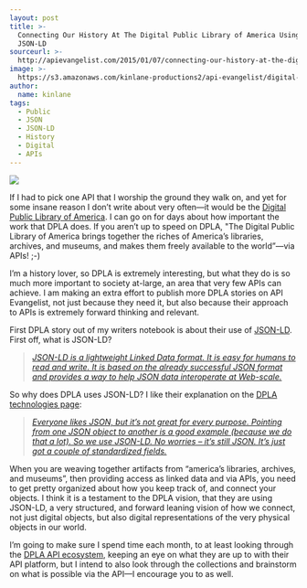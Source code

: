 ```yaml
---
layout: post
title: >-
  Connecting Our History At The Digital Public Library of America Using APIs And
  JSON-LD
sourceurl: >-
  http://apievangelist.com/2015/01/07/connecting-our-history-at-the-digital-public-library-of-america-using-apis-and-jsonld/
image: >-
  https://s3.amazonaws.com/kinlane-productions2/api-evangelist/digital-public-library-of-america/DPLA_logo.jpg
author:
  name: kinlane
tags:
  - Public
  - JSON
  - JSON-LD
  - History
  - Digital
  - APIs
---
```

[![](https://s3.amazonaws.com/kinlane-productions2/api-evangelist/digital-public-library-of-america/DPLA_logo.jpg)](http://dp.la/)

If I had to pick one API that I worship the ground they walk on, and yet for some insane reason I don’t write about very often—it would be the [Digital Public Library of America](http://dp.la/). I can go on for days about how important the work that DPLA does. If you aren’t up to speed on DPLA, "The Digital Public Library of America brings together the riches of America’s libraries, archives, and museums, and makes them freely available to the world”—via APIs! ;-)

I’m a history lover, so DPLA is extremely interesting, but what they do is so much more important to society at-large, an area that very few APIs can achieve. I am making an extra effort to publish more DPLA stories on API Evangelist, not just because they need it, but also because their approach to APIs is extremely forward thinking and relevant.

First DPLA story out of my writers notebook is about their use of [JSON-LD](http://json-ld.org/). First off, what is JSON-LD?

> _[JSON-LD is a lightweight Linked Data format. It is easy for humans to read and write. It is based on the already successful JSON format and provides a way to help JSON data interoperate at Web-scale.](http://json-ld.org/)_

So why does DPLA uses JSON-LD? I like their explanation on the [DPLA technologies page](http://dp.la/info/developers/codex/policies/technologies/):

> _[Everyone likes JSON, but it’s not great for every purpose. Pointing from one JSON object to another is a good example (because we do that a lot). So we use JSON-LD. No worries – it’s still JSON. It’s just got a couple of standardized fields.](http://dp.la/info/developers/codex/policies/technologies/)_

When you are weaving together artifacts from “america’s libraries, archives, and museums”, then providing access as linked data and via APIs, you need to get pretty organized about how you keep track of, and connect your objects. I think it is a testament to the DPLA vision, that they are using JSON-LD, a very structured, and forward leaning vision of how we connect, not just digital objects, but also digital representations of the very physical objects in our world.

I’m going to make sure I spend time each month, to at least looking through the [DPLA API ecosystem](http://dp.la/info/developers/codex/), keeping an eye on what they are up to with their API platform, but I intend to also look through the collections and brainstorm on what is possible via the API—I encourage you to as well.
